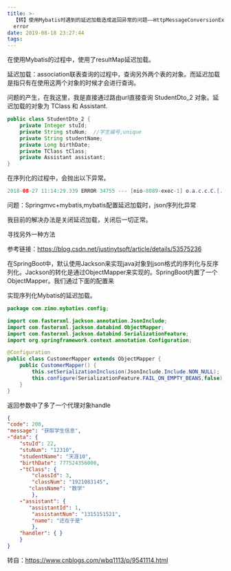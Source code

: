 ```yaml
---
title: >-
  【转】使用Mybatis时遇到的延迟加载造成返回异常的问题——HttpMessageConversionException: Type definition
  error
date: 2019-08-18 23:27:44
tags:
---
```


在使用Mybatis的过程中，使用了resultMap延迟加载。

延迟加载：association联表查询的过程中，查询另外两个表的对象。而延迟加载是指只有在使用这两个对象的时候才会进行查询。

问题的产生，在我这里，我是直接通过路由url直接查询 StudentDto_2 对象。延迟加载的对象为 TClass 和 Assistant.

```java
public class StudentDto_2 {
    private Integer stuId;
    private String stuNum;  //学生编号,unique
    private String studentName;
    private Long birthDate;
    private TClass tClass;
    private Assistant assistant;
}
```

在序列化的过程中，会抛出以下异常。
```java
2018-08-27 11:14:29.339 ERROR 34755 --- [nio-8089-exec-1] o.a.c.c.C.[.[.[/].[dispatcherServlet]    : Servlet.service() for servlet [dispatcherServlet] in context with path [] threw exception [Request processing failed; nested exception is org.springframework.http.converter.HttpMessageConversionException: Type definition error: [simple type, class org.apache.ibatis.executor.loader.javassist.JavassistProxyFactory$EnhancedResultObjectProxyImpl]; nested exception is com.fasterxml.jackson.databind.exc.InvalidDefinitionException: No serializer found for class org.apache.ibatis.executor.loader.javassist.JavassistProxyFactory$EnhancedResultObjectProxyImpl and no properties discovered to create BeanSerializer (to avoid exception, disable SerializationFeature.FAIL_ON_EMPTY_BEANS) (through reference chain: com.zimo.mybaties.util.Result["data"]->com.zimo.mybaties.dto.StudentDto_2_$$_jvstfe4_0["handler"])] with root cause
```
问题：Springmvc+mybatis,mybatis配置延迟加载时，json序列化异常

我目前的解决办法是关闭延迟加载，关闭后一切正常。

寻找另外一种方法

参考链接：https://blog.csdn.net/justinytsoft/article/details/53575236

在SpringBoot中，默认使用Jackson来实现java对象到json格式的序列化与反序列化。Jackson的转化是通过ObjectMapper来实现的。SpringBoot内置了一个ObjectMapper。我们通过下面的配置来

实现序列化Mybatis的延迟加载。
```java
package com.zimo.mybaties.config;

import com.fasterxml.jackson.annotation.JsonInclude;
import com.fasterxml.jackson.databind.ObjectMapper;
import com.fasterxml.jackson.databind.SerializationFeature;
import org.springframework.context.annotation.Configuration;

@Configuration
public class CustomerMapper extends ObjectMapper {
    public CustomerMapper() {
        this.setSerializationInclusion(JsonInclude.Include.NON_NULL);　　//返回为null的值则去除，
        this.configure(SerializationFeature.FAIL_ON_EMPTY_BEANS,false);　　//解决延迟加载的对象
    }
}
```

返回参数中了多了一个代理对象handle
```json
{
"code": 200,
"message": "获取学生信息",
-"data": {
    "stuId": 22,
    "stuNum": "12310",
    "studentName": "天涯10",
    "birthDate": 777524356000,
    -"tClass": {
        "classId": 3,
        "classNum": "1921083145",
       "className": "数学"
        },
    -"assistant": {
       "assistantId": 1,
        "assistantNum": "1315151521",
        "name": "还在于是"
        },
    "handler": { }
    }
}
```
转自：https://www.cnblogs.com/wbq1113/p/9541114.html